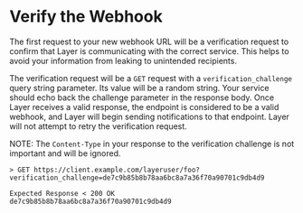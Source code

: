 # Verify the Webhook

The first request to your new webhook URL will be a verification request to confirm that Layer is communicating with the correct service.  This helps to avoid your information from leaking to unintended recipients.

The verification request will be a `GET` request with a `verification_challenge` query string parameter.  Its value will be a random string.  Your service should echo back the challenge parameter in the response body.  Once Layer receives a valid response, the endpoint is considered to be a valid webhook, and Layer will begin sending notifications to that endpoint.  Layer will not attempt to retry the verification request.

NOTE: The `Content-Type` in your response to the verification challenge is not important and will be ignored.

```
> GET https://client.example.com/layeruser/foo?verification_challenge=de7c9b85b8b78aa6bc8a7a36f70a90701c9db4d9

Expected Response < 200 OK
de7c9b85b8b78aa6bc8a7a36f70a90701c9db4d9
```